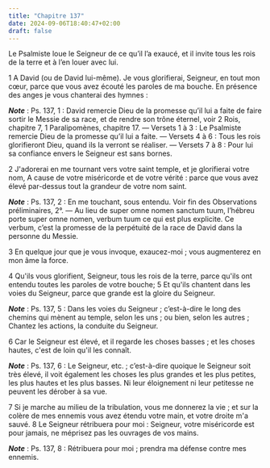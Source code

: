 ```yaml
---
title: "Chapitre 137"
date: 2024-09-06T18:40:47+02:00
draft: false
---
```



Le Psalmiste loue le Seigneur de ce qu’il l’a exaucé, et il invite tous les rois de la terre et à l’en louer avec lui.


1 A David (ou de David lui-même). Je vous glorifierai, Seigneur, en tout mon cœur, parce que vous avez écouté les paroles de ma bouche. En présence des anges je vous chanterai des hymnes :

***Note*** :  Ps. 137, 1 : David remercie Dieu de la promesse qu’il lui a faite de faire sortir le Messie de sa race, et de rendre son trône éternel, voir 2 Rois, chapitre 7, 1 Paralipomènes, chapitre 17. ― Versets 1 à 3 : Le Psalmiste remercie Dieu de la promesse qu’il lui a faite. ― Versets 4 à 6 : Tous les rois glorifieront Dieu, quand ils la verront se réaliser. ― Versets 7 à 8 : Pour lui sa confiance envers le Seigneur est sans bornes.


2 J'adorerai en me tournant vers votre saint temple, et je glorifierai votre nom, A cause de votre miséricorde et de votre vérité : parce que vous avez élevé par-dessus tout la grandeur de votre nom saint.

***Note*** :  Ps. 137, 2 : En me touchant, sous entendu. Voir fin des Observations préliminaires, 2°. ― Au lieu de super omne nomen sanctum tuum, l’hébreu porte super omne nomen, verbum tuum ce qui est plus explicite. Ce verbum, c’est la promesse de la perpétuité de la race de David dans la personne du Messie.

3 En quelque jour que je vous invoque, exaucez-moi ; vous augmenterez en mon âme la force.


4 Qu'ils vous glorifient, Seigneur, tous les rois de la terre, parce qu'ils ont entendu toutes les paroles de votre bouche; 5 Et qu'ils chantent dans les voies du Seigneur, parce que grande est la gloire du Seigneur.

***Note*** :  Ps. 137, 5 : Dans les voies du Seigneur ; c’est-à-dire le long des chemins qui mènent au temple, selon les uns ; ou bien, selon les autres ; Chantez les actions, la conduite du Seigneur.

6 Car le Seigneur est élevé, et il regarde les choses basses ; et les choses hautes, c'est de loin qu'il les connaît.

***Note*** :  Ps. 137, 6 : Le Seigneur, etc. ; c’est-à-dire quoique le Seigneur soit très élevé, il voit également les choses les plus grandes et les plus petites, les plus hautes et les plus basses. Ni leur éloignement ni leur petitesse ne peuvent les dérober à sa vue.


7 Si je marche au milieu de la tribulation, vous me donnerez la vie ; et sur la colère de mes ennemis vous avez étendu votre main, et votre droite m'a sauvé. 8 Le Seigneur rétribuera pour moi : Seigneur, votre miséricorde est pour jamais, ne méprisez pas les ouvrages de vos mains.

***Note*** :  Ps. 137, 8 : Rétribuera pour moi ; prendra ma défense contre mes ennemis.

